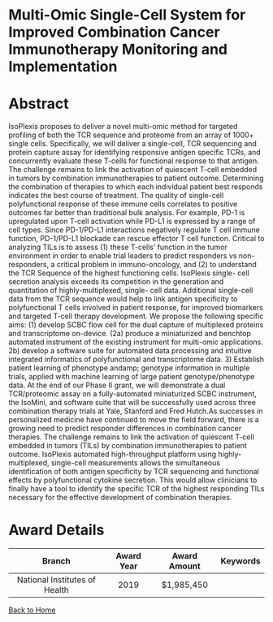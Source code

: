 
Multi-Omic Single-Cell System for Improved Combination Cancer Immunotherapy Monitoring and Implementation
=========================================================================================================

# Abstract


IsoPlexis proposes to deliver a novel multi-omic method for targeted profiling of both the TCR sequence and
proteome from an array of 1000+ single cells. Specifically, we will deliver a single-cell, TCR sequencing and
protein capture assay for identifying responsive antigen specific TCRs, and concurrently evaluate these T-cells
for functional response to that antigen. The challenge remains to link the activation of quiescent T-cell embedded
in tumors by combination immunotherapies to patient outcome. Determining the combination of therapies to
which each individual patient best responds indicates the best course of treatment. The quality of single-cell
polyfunctional response of these immune cells correlates to positive outcomes far better than traditional bulk
analysis. For example, PD-1 is upregulated upon T-cell activation while PD-L1 is expressed by a range of cell
types. Since PD-1/PD-L1 interactions negatively regulate T cell immune function, PD-1/PD-L1 blockade can
rescue effector T cell function. Critical to analyzing TILs is to assess (1) these T-cells’ function in the tumor
environment in order to enable trial leaders to predict responders vs non-responders, a critical problem in
immuno-oncology, and (2) to understand the TCR Sequence of the highest functioning cells. IsoPlexis single-
cell secretion analysis exceeds its competition in the generation and quantitation of highly-multiplexed, single-
cell data. Additional single-cell data from the TCR sequence would help to link antigen specificity to polyfunctional
T cells involved in patient response, for improved biomarkers and targeted T-cell therapy development. We
propose the following specific aims: (1) develop SCBC flow cell for the dual capture of multiplexed proteins and
transcriptome on-device. (2a) produce a miniaturized and benchtop automated instrument of the existing
instrument for multi-omic applications. 2b) develop a software suite for automated data processing and intuitive
integrated informatics of polyfunctional and transcriptome data. 3) Establish patient learning of phenotype andamp;
genotype information in multiple trials, applied with machine learning of large patient genotype/phenotype data.
At the end of our Phase II grant, we will demonstrate a dual TCR/proteomic assay on a fully-automated
miniaturized SCBC instrument, the IsoMini, and software suite that will be successfully used across three
combination therapy trials at Yale, Stanford and Fred Hutch.As successes in personalized medicine have continued to move the field forward, there is a growing need to
predict responder differences in combination cancer therapies. The challenge remains to link the activation of
quiescent T-cell embedded in tumors (TILs) by combination immunotherapies to patient outcome. IsoPlexis
automated high-throughput platform using highly-multiplexed, single-cell measurements allows the simultaneous
identification of both antigen specificity by TCR sequencing and functional effects by polyfunctional cytokine
secretion. This would allow clinicians to finally have a tool to identify the specific TCR of the highest responding
TILs necessary for the effective development of combination therapies.  

# Award Details

|Branch|Award Year|Award Amount|Keywords|
| :---: | :---: | :---: | :---: |
|National Institutes of Health|2019|$1,985,450||
  
  


[Back to Home](https://github.com/chrischow/dod_sbir_awards/JH/#2514)